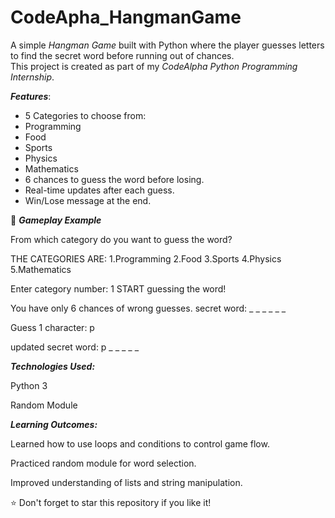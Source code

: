 # CodeApha_HangmanGame
A simple *Hangman Game* built with Python where the player guesses letters to find the secret word before running out of chances.  
This project is created as part of my *CodeAlpha Python Programming Internship*.

***Features***:
  - 5 Categories to choose from:
  - Programming
  - Food
  - Sports
  - Physics
  - Mathematics
-  6 chances to guess the word before losing.
-  Real-time updates after each guess.
-  Win/Lose message at the end.

📌 ***Gameplay Example***

From which category do you want to guess the word?

THE CATEGORIES ARE:
1.Programming
2.Food
3.Sports
4.Physics
5.Mathematics

Enter category number: 1
START guessing the word!

You have only 6 chances of wrong guesses.
secret word: _ _ _ _ _ _

Guess 1 character:
p

updated secret word: p _ _ _ _ _


***Technologies Used:***

Python 3

Random Module


***Learning Outcomes:***

Learned how to use loops and conditions to control game flow.

Practiced random module for word selection.

Improved understanding of lists and string manipulation.


⭐ Don't forget to star this repository if you like it!



